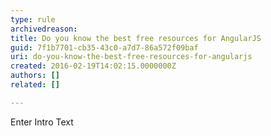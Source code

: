 ```yaml
---
type: rule
archivedreason: 
title: Do you know the best free resources for AngularJS
guid: 7f1b7701-cb35-43c0-a7d7-86a572f09baf
uri: do-you-know-the-best-free-resources-for-angularjs
created: 2016-02-19T14:02:15.0000000Z
authors: []
related: []

---
```



Enter Intro Text
<br><excerpt class='endintro'></excerpt><br>



